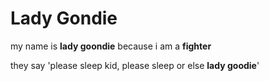 # Lady Gondie
my name is __lady goondie__ because i am a __fighter__

they say 'please sleep kid, please sleep or else __lady goodie__'